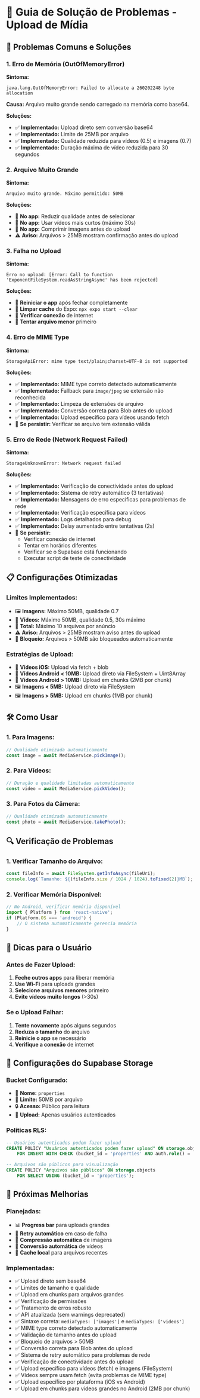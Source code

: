# 🔧 Guia de Solução de Problemas - Upload de Mídia

## 🚨 Problemas Comuns e Soluções

### 1. **Erro de Memória (OutOfMemoryError)**

**Sintoma:**
```
java.lang.OutOfMemoryError: Failed to allocate a 260202248 byte allocation
```

**Causa:** Arquivo muito grande sendo carregado na memória como base64.

**Soluções:**
- ✅ **Implementado:** Upload direto sem conversão base64
- ✅ **Implementado:** Limite de 25MB por arquivo
- ✅ **Implementado:** Qualidade reduzida para vídeos (0.5) e imagens (0.7)
- ✅ **Implementado:** Duração máxima de vídeo reduzida para 30 segundos

### 2. **Arquivo Muito Grande**

**Sintoma:**
```
Arquivo muito grande. Máximo permitido: 50MB
```

**Soluções:**
- 📱 **No app:** Reduzir qualidade antes de selecionar
- 📱 **No app:** Usar vídeos mais curtos (máximo 30s)
- 📱 **No app:** Comprimir imagens antes do upload
- ⚠️ **Aviso:** Arquivos > 25MB mostram confirmação antes do upload

### 3. **Falha no Upload**

**Sintoma:**
```
Erro no upload: [Error: Call to function 'ExponentFileSystem.readAsStringAsync' has been rejected]
```

**Soluções:**
- 🔄 **Reiniciar o app** após fechar completamente
- 🔄 **Limpar cache** do Expo: `npx expo start --clear`
- 🔄 **Verificar conexão** de internet
- 🔄 **Tentar arquivo menor** primeiro

### 4. **Erro de MIME Type**

**Sintoma:**
```
StorageApiError: mime type text/plain;charset=UTF-8 is not supported
```

**Soluções:**
- ✅ **Implementado:** MIME type correto detectado automaticamente
- ✅ **Implementado:** Fallback para `image/jpeg` se extensão não reconhecida
- ✅ **Implementado:** Limpeza de extensões de arquivo
- ✅ **Implementado:** Conversão correta para Blob antes do upload
- ✅ **Implementado:** Upload específico para vídeos usando fetch
- 🔄 **Se persistir:** Verificar se arquivo tem extensão válida

### 5. **Erro de Rede (Network Request Failed)**

**Sintoma:**
```
StorageUnknownError: Network request failed
```

**Soluções:**
- ✅ **Implementado:** Verificação de conectividade antes do upload
- ✅ **Implementado:** Sistema de retry automático (3 tentativas)
- ✅ **Implementado:** Mensagens de erro específicas para problemas de rede
- ✅ **Implementado:** Verificação específica para vídeos
- ✅ **Implementado:** Logs detalhados para debug
- ✅ **Implementado:** Delay aumentado entre tentativas (2s)
- 🔄 **Se persistir:** 
  - Verificar conexão de internet
  - Tentar em horários diferentes
  - Verificar se o Supabase está funcionando
  - Executar script de teste de conectividade

## 📋 Configurações Otimizadas

### **Limites Implementados:**
- 🖼️ **Imagens:** Máximo 50MB, qualidade 0.7
- 🎥 **Vídeos:** Máximo 50MB, qualidade 0.5, 30s máximo
- 📁 **Total:** Máximo 10 arquivos por anúncio
- ⚠️ **Aviso:** Arquivos > 25MB mostram aviso antes do upload
- 🚫 **Bloqueio:** Arquivos > 50MB são bloqueados automaticamente

### **Estratégias de Upload:**
- 🎥 **Vídeos iOS:** Upload via fetch + blob
- 🎥 **Vídeos Android < 10MB:** Upload direto via FileSystem + Uint8Array
- 🎥 **Vídeos Android > 10MB:** Upload em chunks (2MB por chunk)
- 🖼️ **Imagens < 5MB:** Upload direto via FileSystem
- 🖼️ **Imagens > 5MB:** Upload em chunks (1MB por chunk)

## 🛠️ Como Usar

### **1. Para Imagens:**
```javascript
// Qualidade otimizada automaticamente
const image = await MediaService.pickImage();
```

### **2. Para Vídeos:**
```javascript
// Duração e qualidade limitadas automaticamente
const video = await MediaService.pickVideo();
```

### **3. Para Fotos da Câmera:**
```javascript
// Qualidade otimizada automaticamente
const photo = await MediaService.takePhoto();
```

## 🔍 Verificação de Problemas

### **1. Verificar Tamanho do Arquivo:**
```javascript
const fileInfo = await FileSystem.getInfoAsync(fileUri);
console.log(`Tamanho: ${(fileInfo.size / 1024 / 1024).toFixed(2)}MB`);
```

### **2. Verificar Memória Disponível:**
```javascript
// No Android, verificar memória disponível
import { Platform } from 'react-native';
if (Platform.OS === 'android') {
    // O sistema automaticamente gerencia memória
}
```

## 📱 Dicas para o Usuário

### **Antes de Fazer Upload:**
1. **Feche outros apps** para liberar memória
2. **Use Wi-Fi** para uploads grandes
3. **Selecione arquivos menores** primeiro
4. **Evite vídeos muito longos** (>30s)

### **Se o Upload Falhar:**
1. **Tente novamente** após alguns segundos
2. **Reduza o tamanho** do arquivo
3. **Reinicie o app** se necessário
4. **Verifique a conexão** de internet

## 🔧 Configurações do Supabase Storage

### **Bucket Configurado:**
- 📁 **Nome:** `properties`
- 📏 **Limite:** 50MB por arquivo
- 🔒 **Acesso:** Público para leitura
- 👤 **Upload:** Apenas usuários autenticados

### **Políticas RLS:**
```sql
-- Usuários autenticados podem fazer upload
CREATE POLICY "Usuários autenticados podem fazer upload" ON storage.objects
    FOR INSERT WITH CHECK (bucket_id = 'properties' AND auth.role() = 'authenticated');

-- Arquivos são públicos para visualização
CREATE POLICY "Arquivos são públicos" ON storage.objects
    FOR SELECT USING (bucket_id = 'properties');
```

## 🚀 Próximas Melhorias

### **Planejadas:**
- 📊 **Progress bar** para uploads grandes
- 🔄 **Retry automático** em caso de falha
- 📱 **Compressão automática** de imagens
- 🎥 **Conversão automática** de vídeos
- 💾 **Cache local** para arquivos recentes

### **Implementadas:**
- ✅ Upload direto sem base64
- ✅ Limites de tamanho e qualidade
- ✅ Upload em chunks para arquivos grandes
- ✅ Verificação de permissões
- ✅ Tratamento de erros robusto
- ✅ API atualizada (sem warnings deprecated)
- ✅ Sintaxe correta: `mediaTypes: ['images']` e `mediaTypes: ['videos']`
- ✅ MIME type correto detectado automaticamente
- ✅ Validação de tamanho antes do upload
- ✅ Bloqueio de arquivos > 50MB
- ✅ Conversão correta para Blob antes do upload
- ✅ Sistema de retry automático para problemas de rede
- ✅ Verificação de conectividade antes do upload
- ✅ Upload específico para vídeos (fetch) e imagens (FileSystem)
- ✅ Vídeos sempre usam fetch (evita problemas de MIME type)
- ✅ Upload específico por plataforma (iOS vs Android)
- ✅ Upload em chunks para vídeos grandes no Android (2MB por chunk) 